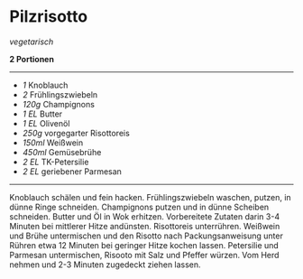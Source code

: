 # Pilzrisotto

*vegetarisch*

**2 Portionen**

---
- *1* Knoblauch
- *2* Frühlingszwiebeln
- *120g* Champignons
- *1 EL* Butter
- *1 EL* Olivenöl
- *250g* vorgegarter Risottoreis
- *150ml* Weißwein
- *450ml* Gemüsebrühe
- *2 EL* TK-Petersilie
- *2 EL* geriebener Parmesan
---

Knoblauch schälen und fein hacken. Frühlingszwiebeln waschen, putzen, in dünne Ringe schneiden. Champignons putzen und in dünne Scheiben schneiden. Butter und Öl in Wok erhitzen. Vorbereitete Zutaten darin 3-4 Minuten bei mittlerer Hitze andünsten. Risottoreis unterrühren. Weißwein und Brühe untermischen und den Risotto nach Packungsanweisung unter Rühren etwa 12 Minuten bei geringer Hitze kochen lassen. Petersilie und Parmesan untermischen, Risooto mit Salz und Pfeffer würzen. Vom Herd nehmen und 2-3 Minuten zugedeckt ziehen lassen.
